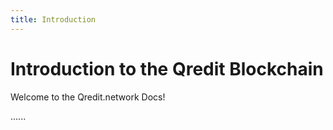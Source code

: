```yaml
---
title: Introduction
---
```

# Introduction to the Qredit Blockchain

Welcome to the Qredit.network Docs!

......
